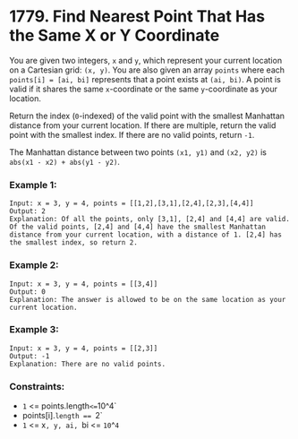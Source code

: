 # 1779. Find Nearest Point That Has the Same X or Y Coordinate

You are given two integers, `x` and `y`, which represent your current location on a Cartesian grid: `(x, y)`. You are also given an array `points` where each `points[i] = [ai, bi]` represents that a point exists at `(ai, bi)`. A point is valid if it shares the same `x`-coordinate or the same `y`-coordinate as your location.

Return the index (`0`-indexed) of the valid point with the smallest Manhattan distance from your current location. If there are multiple, return the valid point with the smallest index. If there are no valid points, return `-1`.

The Manhattan distance between two points `(x1, y1)` and `(x2, y2)` is `abs(x1 - x2) + abs(y1 - y2)`.

### Example 1:

```
Input: x = 3, y = 4, points = [[1,2],[3,1],[2,4],[2,3],[4,4]]
Output: 2
Explanation: Of all the points, only [3,1], [2,4] and [4,4] are valid. Of the valid points, [2,4] and [4,4] have the smallest Manhattan distance from your current location, with a distance of 1. [2,4] has the smallest index, so return 2.
```

### Example 2:

```
Input: x = 3, y = 4, points = [[3,4]]
Output: 0
Explanation: The answer is allowed to be on the same location as your current location.
```

### Example 3:

```
Input: x = 3, y = 4, points = [[2,3]]
Output: -1
Explanation: There are no valid points.
```

### Constraints:

- `1` <= points.length` <= `10^4`
- points[i].`length == `2`
- `1` <= x`, y, ai, `bi <= `10`^`4`
